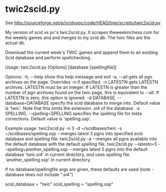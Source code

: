 twic2scid.py
============

See http://sourceforge.net/p/scidvspc/code/HEAD/tree/scripts/twic2scid.py

My version of scid vs pc's twic2scid.py. It scrapes theweekinchess.com for the
weekly games and and merges to my scid db. The twic files are the actual db.

Download the current week's TWIC games and append them to an existing
Scid database and perform spellchecking.

Usage: twic2scid.py [Options] [database [spellingfile]]

Options:
  -h, --help  show this help message and exit
  -a, --all   gets all pgn archives on the page. Overrides -n if specified.
  -n LATESTN  gets LATESTN archives. LATESTN must be an integer. If LATESTN is
              greater than the number of pgn archives found on the twic page,
              this is equivalent to --all. If LATESTN is zero, this option is
              ignored.
  -d DATABASE, --database=DATABASE
              specify the scid database to merge into. Default value
              is 'twic'. Note that this omits the extension .si4 of
              the database.
  -s SPELLING, --spelling=SPELLING
               specifies the spelling file for meta corrections.
               Default value is 'spelling.ssp'.

Example usage:
  twic2scid.py -n 3 -d ~/scidbases/twic -s ~/scidbases/spelling.ssp
    --merges latest 3 pgns into specified scid database and spelling file.
  twic2scid.py -a
    --merges all pgns available into the default database with the default spelling file.
  twic2scid.py --latestn=5 --spelling=another_spelling.ssp
    --merges latest 5 pgns into the default database 'twic.si4' in current directory, and uses spelling file 'another_spelling.ssp' in current directory.


If no database/spellingfile args are given, these defaults are used (note -
database does not include ".si4")

scid_database = "twic"
scid_spelling = "spelling.ssp"

